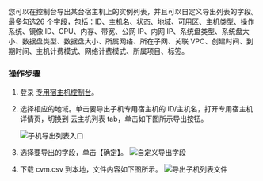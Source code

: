 您可以在控制台导出某台宿主机上的实例列表，并且可以自定义导出列表的字段。最多勾选26 个字段，包括：ID、主机名、状态、地域、可用区、主机类型、操作系统、镜像 ID、CPU、内存、带宽、公网 IP、内网 IP、系统盘类型、系统盘大小、数据盘类型、数据盘大小、所属网络、所在子网、关联 VPC、创建时间、到期时间、主机计费模式、网络计费模式、所属项目、标签。

### 操作步骤

1. 登录 [专用宿主机控制台](https://console.cloud.tencent.com/cvm/cdh)。

2. 选择相应的地域。单击要导出子机专用宿主机的 ID/主机名，打开专用宿主机详情页，切换到 云主机列表 tab，单击如下图所示导出按钮。

   ![子机导出列表入口](https://main.qcloudimg.com/raw/413ecfbba5132c862b6a989114708a1a.png)

3. 选择要导出的字段，单击【确定】。
    ![自定义导出字段](https://main.qcloudimg.com/raw/d2bea2d8e05fdde1cce1373d784e5e2a.png)

4. 下载 cvm.csv 到本地，文件内容如下图所示。
    ![导出子机列表文件](https://main.qcloudimg.com/raw/a71fc7636c44493a46371fc1c977c7f9.png)

